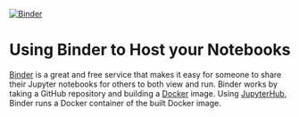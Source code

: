 [![Binder](https://mybinder.org/badge_logo.svg)](https://mybinder.org/v2/git/git@github.com:hbcoskun/binder-framework.git/master?labpath=Day4Pandas.ipynb)

# Using Binder to Host your Notebooks
[Binder](https://mybinder.org) is a great and free service that makes it easy for someone to share their Jupyter notebooks for others to both view and run. Binder works by taking a GitHub repository and building a [Docker](https://www.docker.com) image. Using [JupyterHub](https://jupyterhub.readthedocs.io/en/latest/), Binder runs a Docker container of the built Docker image.
